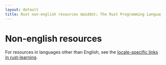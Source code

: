 ```yaml
---
layout: default
title: Rust non-english resources &middot; The Rust Programming Language
---
```


# Non-english resources

For resources in languages other than English, see the
[locale-specific links in rust-learning][locale].

[locale]: https://github.com/ctjhoa/rust-learning#locale-links
